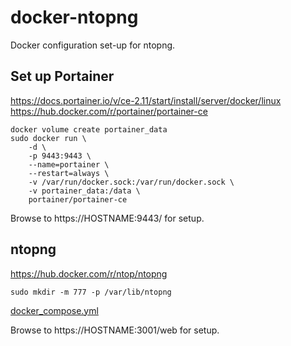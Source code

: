# docker-ntopng
Docker configuration set-up for ntopng.

## Set up Portainer

https://docs.portainer.io/v/ce-2.11/start/install/server/docker/linux \
https://hub.docker.com/r/portainer/portainer-ce

```
docker volume create portainer_data
sudo docker run \
    -d \
    -p 9443:9443 \
    --name=portainer \
    --restart=always \
    -v /var/run/docker.sock:/var/run/docker.sock \
    -v portainer_data:/data \
    portainer/portainer-ce
```

Browse to https://HOSTNAME:9443/ for setup.

## ntopng

https://hub.docker.com/r/ntop/ntopng

```
sudo mkdir -m 777 -p /var/lib/ntopng
```

[docker\_compose.yml](docker-compose.yml)

Browse to https://HOSTNAME:3001/web for setup.
